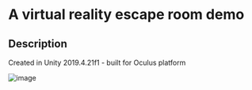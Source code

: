 # A virtual reality escape room demo

## Description
Created in Unity  2019.4.21f1 - built for Oculus platform

![image](https://user-images.githubusercontent.com/31843656/123509337-da161d00-d642-11eb-925a-a908b0057feb.png)
